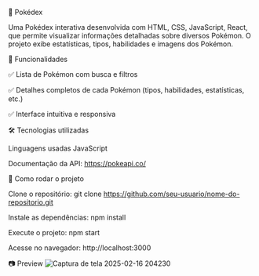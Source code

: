 📖 Pokédex

Uma Pokédex interativa desenvolvida com HTML, CSS, JavaScript, React, que permite visualizar informações detalhadas sobre diversos Pokémon. O projeto exibe estatísticas, tipos, habilidades e imagens dos Pokémon.

🚀 Funcionalidades

✅ Lista de Pokémon com busca e filtros

✅ Detalhes completos de cada Pokémon (tipos, habilidades, estatísticas, etc.)

✅ Interface intuitiva e responsiva

🛠️ Tecnologias utilizadas

Linguagens usadas JavaScript

Documentação da API: https://pokeapi.co/

📌 Como rodar o projeto

Clone o repositório:
git clone https://github.com/seu-usuario/nome-do-repositorio.git

Instale as dependências:
npm install

Execute o projeto:
npm start

Acesse no navegador: http://localhost:3000

📷 Preview
![Captura de tela 2025-02-16 204230](https://github.com/user-attachments/assets/f5fd4848-64e1-41f8-8881-8c8a7f6e0a1e)

